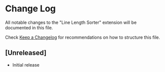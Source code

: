 # Change Log

All notable changes to the "Line Length Sorter" extension will be documented in this file.

Check [Keep a Changelog](http://keepachangelog.com/) for recommendations on how to structure this file.

## [Unreleased]

- Initial release
